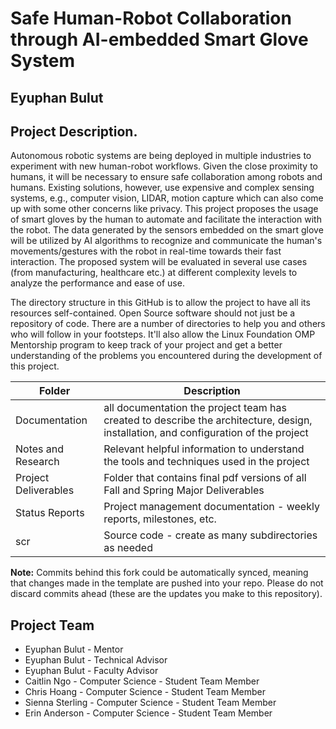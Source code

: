 # Safe Human-Robot Collaboration through AI-embedded Smart Glove System
## Eyuphan Bulut
## Project Description.
Autonomous robotic systems are being deployed in multiple industries to experiment with new human-robot workflows. Given the close proximity to humans, it will be necessary to ensure safe collaboration among robots and humans. Existing solutions, however, use expensive and complex sensing systems, e.g., computer vision, LIDAR, motion capture which can also come up with some other concerns like privacy. This project proposes the usage of smart gloves by the human to automate and facilitate the interaction with the robot. The data generated by the sensors embedded on the smart glove will be utilized by AI algorithms to recognize and communicate the human's movements/gestures with the robot in real-time towards their fast interaction. The proposed system will be evaluated in several use cases (from manufacturing, healthcare etc.) at different complexity levels to analyze the performance and ease of use.


The directory structure in this GitHub is to allow the project to have all its resources self-contained.
Open Source software should not just be a repository of code.  There are a number of directories to help you and others who will 
follow in your footsteps.  It'll also allow the Linux Foundation OMP Mentorship program to keep track of your project and get
a better understanding of the problems you encountered during the development of this project. 

| Folder | Description |
|---|---|
| Documentation |  all documentation the project team has created to describe the architecture, design, installation, and configuration of the project |
| Notes and Research | Relevant helpful information to understand the tools and techniques used in the project |
| Project Deliverables | Folder that contains final pdf versions of all Fall and Spring Major Deliverables |
| Status Reports | Project management documentation - weekly reports, milestones, etc. |
| scr | Source code - create as many subdirectories as needed |

**Note:** Commits behind this fork could be automatically synced, meaning that changes made in the template are pushed into your repo. Please do not discard commits ahead (these are the updates you make to this repository).

## Project Team
- Eyuphan Bulut - Mentor
- Eyuphan Bulut - Technical Advisor
- Eyuphan Bulut - Faculty Advisor
- Caitlin Ngo - Computer Science - Student Team Member
- Chris Hoang - Computer Science - Student Team Member
- Sienna Sterling - Computer Science - Student Team Member
- Erin Anderson - Computer Science - Student Team Member
